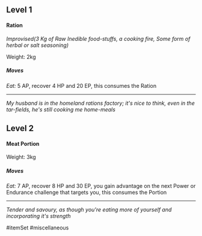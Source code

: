 ## Level 1

#### Ration
*Improvised(3 Kg of Raw Inedible food-stuffs, a cooking fire, Some form of herbal or salt seasoning)*

Weight: 2kg
##### Moves

*Eat:* 5 AP, recover 4 HP and 20 EP, this consumes the Ration

---
*My husband is in the homeland rations factory; it's nice to think, even in the tar-fields, he's still cooking me home-meals*

## Level 2

#### Meat Portion

Weight: 3kg
##### Moves

*Eat:* 7 AP, recover 8 HP and 30 EP, you gain advantage on the next Power or Endurance challenge that targets you, this consumes the Portion

---
*Tender and savoury, as though you're eating more of yourself and incorporating it's strength*

#itemSet #miscellaneous